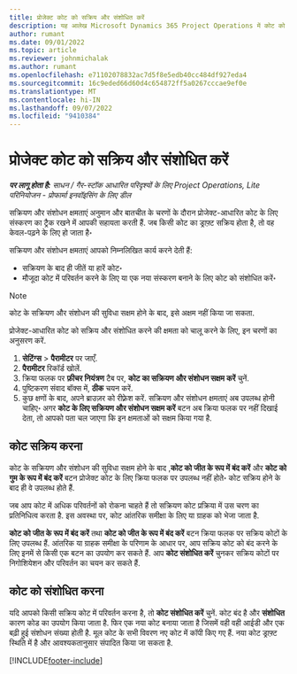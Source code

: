 ```yaml
---
title: प्रोजेक्ट कोट को सक्रिय और संशोधित करें
description: यह आलेख Microsoft Dynamics 365 Project Operations में कोट को सक्रिय और संशोधित करने के बारे में जानकारी प्रदान करता है.
author: rumant
ms.date: 09/01/2022
ms.topic: article
ms.reviewer: johnmichalak
ms.author: rumant
ms.openlocfilehash: e71102078832ac7d5f8e5edb40cc484df927eda4
ms.sourcegitcommit: 16c9eded66d60d4c654872ff5a0267cccae9ef0e
ms.translationtype: MT
ms.contentlocale: hi-IN
ms.lasthandoff: 09/07/2022
ms.locfileid: "9410384"
---
```

# <a name="activate-and-revise-a-project-quote"></a>प्रोजेक्ट कोट को सक्रिय और संशोधित करें

_**पर लागू होता है:** साधन / गैर-स्टॉक आधारित परिदृश्यों के लिए Project Operations, Lite परिनियोजन - प्रोफार्मा इनवॉइसिंग के लिए डील_

सक्रियण और संशोधन क्षमताएं अनुमान और बातचीत के चरणों के दौरान प्रोजेक्ट-आधारित कोट के लिए संस्करण का ट्रैक रखने में आपकी सहायता करती हैं. जब किसी कोट का ड्राफ़्ट सक्रिय होता है, तो वह केवल-पढ़ने के लिए हो जाता है॰

सक्रियण और संशोधन क्षमताएं आपको निम्नलिखित कार्य करने देती हैं:

- सक्रियण के बाद ही जीतें या हारें कोट॰
- मौजूदा कोट में परिवर्तन करने के लिए या एक नया संस्करण बनाने के लिए कोट को संशोधित करें॰

> [!NOTE]
> कोट के सक्रियण और संशोधन की सुविधा सक्षम होने के बाद, इसे अक्षम नहीं किया जा सकता.

प्रोजेक्ट-आधारित कोट को सक्रिय और संशोधित करने की क्षमता को चालू करने के लिए, इन चरणों का अनुसरण करें.

1. **सेटिंग्स** \> **पैरामीटर** पर जाएँ.
1. **पैरामीटर** रिकॉर्ड खोलें.
1. क्रिया फलक पर **फ़ीचर नियंत्रण** टैब पर, **कोट का सक्रियण और संशोधन सक्षम करें** चुनें.
1. पुष्टिकरण संवाद बॉक्स में, **ठीक** चयन करें.
1. कुछ क्षणों के बाद, अपने ब्राउज़र को रीफ़्रेश करें. सक्रियण और संशोधन क्षमताएं अब उपलब्ध होनी चाहिए॰ अगर **कोट के लिए सक्रियण और संशोधन सक्षम करें** बटन अब क्रिया फलक पर नहीं दिखाई देता, तो आपको पता चल जाएगा कि इन क्षमताओं को सक्षम किया गया है.

## <a name="activating-a-quote"></a>कोट सक्रिय करना

कोट के सक्रियण और संशोधन की सुविधा सक्षम होने के बाद ,**कोट को जीत के रूप में बंद करें** और **कोट को गुम के रूप में बंद करें** बटन प्रोजेक्ट कोट के लिए क्रिया फलक पर उपलब्ध नहीं होते॰ कोट सक्रिय होने के बाद ही वे उपलब्ध होते हैं.

जब आप कोट में अधिक परिवर्तनों को रोकना चाहते हैं तो सक्रियण कोट प्रक्रिया में उस चरण का प्रतिनिधित्व करता है. इस अवस्था पर, कोट आंतरिक समीक्षा के लिए या ग्राहक को भेजा जाता है.

**कोट को जीत के रूप में बंद करें** तथा **कोट को जीत के रूप में बंद करें** बटन क्रिया फलक पर सक्रिय कोटों के लिए उपलब्ध हैं. आंतरिक या ग्राहक समीक्षा के परिणाम के आधार पर, आप सक्रिय कोट को बंद करने के लिए इनमें से किसी एक बटन का उपयोग कर सकते हैं. आप **कोट संशोधित करें** चुनकर सक्रिय कोटों पर निगोशियेशन और परिवर्तन का चयन कर सकते हैं.

## <a name="revising-a-quote"></a>कोट को संशोधित करना

यदि आपको किसी सक्रिय कोट में परिवर्तन करना है, तो **कोट संशोधित करें** चुनें. कोट बंद है और **संशोधित** कारण कोड का उपयोग किया जाता है. फिर एक नया कोट बनाया जाता है जिसमें वही वही आईडी और एक बढ़ी हुई संशोधन संख्या होती है. मूल कोट के सभी विवरण नए कोट में कॉपी किए गए हैं. नया कोट ड्राफ़्ट स्थिति में है और आवश्यकतानुसार संपादित किया जा सकता है.

[!INCLUDE[footer-include](../includes/footer-banner.md)]
